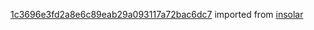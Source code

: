[1c3696e3fd2a8e6c89eab29a093117a72bac6dc7](https://github.com/insolar/insolar/commit/1c3696e3fd2a8e6c89eab29a093117a72bac6dc7) imported from [insolar](https://github.com/insolar/insolar)
